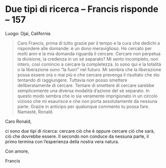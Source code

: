 # Due tipi di ricerca – Francis risponde – 157

Luogo: Ojai, California

>Caro Francis, prima di tutto grazie per il tempo e la cura che dedichi a rispondere alle domande: è un dono meraviglioso. Ho cercato per molti anni e la mia domanda riguarda il cercare. Cercare non perpetua la divisione, la credenza in un sé separato? Mi sento incompleto, non intero, così comincio a cercare la completezza. Io sono qui e la totalità o la liberazione sono “la fuori” nel futuro. Mi sembra che la liberazione possa essere ora o mai più e che cercare prevenga il risultato che sto tentando di raggiungere. Tuttavia non posso smettere deliberatamente di cercare. Tentare di smettere di cercare sarebbe semplicemente una diversa modalità d’azione del sé separato. In questo modo sembra che io sia veramente imprigionato in un circolo vizioso che mi esaurisce e che non porta assolutamente da nessuna parte. Grazie in anticipo per qualunque commento tu possa fare. Namastè, Ronald.

Caro Ronald,

ci sono due tipi di ricerca: cercare ciò che è oppure cercare ciò che sarà, ciò che dovrebbe essere. Il secondo non conduce da nessuna parte, il primo termina con l’esperienza della nostra vera natura.

Con amore,

Francis

